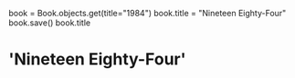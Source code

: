 book = Book.objects.get(title="1984")
book.title = "Nineteen Eighty-Four"
book.save()
book.title

# 'Nineteen Eighty-Four'
